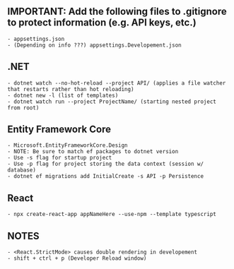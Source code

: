 ## IMPORTANT: Add the following files to .gitignore to protect information (e.g. API keys, etc.)

    - appsettings.json
    - (Depending on info ???) appsettings.Developement.json


## .NET

    - dotnet watch --no-hot-reload --project API/ (applies a file watcher that restarts rather than hot reloading)
    - dotnet new -l (list of templates)
    - dotnet watch run --project ProjectName/ (starting nested project from root)


## Entity Framework Core

    - Microsoft.EntityFrameworkCore.Design
    - NOTE: Be sure to match ef packages to dotnet version
    - Use -s flag for startup project
    - Use -p flag for project storing the data context (session w/ database)
    - dotnet ef migrations add InitialCreate -s API -p Persistence


## React

    - npx create-react-app appNameHere --use-npm --template typescript

## NOTES

    - <React.StrictMode> causes double rendering in developement
    - shift + ctrl + p (Developer Reload window)